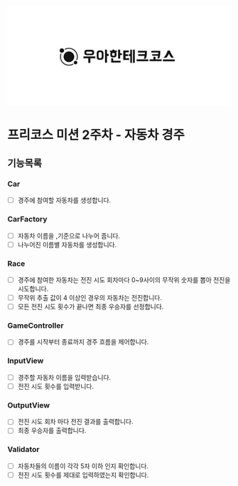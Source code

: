 <p align="center">
    <img src="./woowacourse_logo.jpg" alt="우아한테크코스" width="600px">
</p>

# 프리코스 미션 2주차 - 자동차 경주


## 기능목록

### Car
- [ ] 경주에 참여할 자동차를 생성합니다.

### CarFactory
- [ ] 자동차 이름을 ,기준으로 나누어 줍니다.
- [ ] 나누어진 이름별 자동차를 생성합니다.

### Race
- [ ] 경주에 참여한 자동차는 전진 시도 회차마다 0~9사이의 무작위 숫자를 뽑아 전진을 시도합니다.
- [ ] 무작위 추출 값이 4 이상인 경우의 자동차는 전진합니다.
- [ ] 모든 전진 시도 횟수가 끝나면 최종 우승자를 선정합니다.

### GameController
- [ ] 경주를 시작부터 종료까지 경주 흐름을 제어합니다.

### InputView
- [ ] 경주할 자동차 이름을 입력받습니다.
- [ ] 전진 시도 횟수를 입력받니다.
### OutputView
- [ ] 전진 시도 회차 마다 전진 결과를 출력합니다.
- [ ] 최종 우승자를 출력합니다.

### Validator
- [ ] 자동차들의 이름이 각각 5자 이하 인지 확인합니다.
- [ ] 전진 시도 횟수를 제대로 입력하였는지 확인합니다.